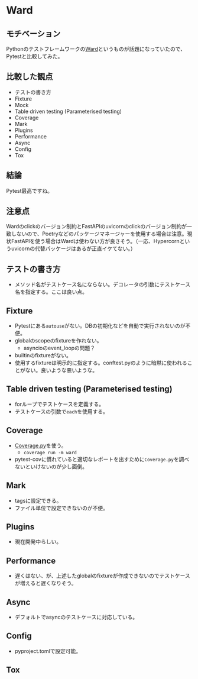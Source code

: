 # Ward

## モチベーション

Pythonのテストフレームワークの[Ward](https://ward.readthedocs.io/en/latest/)というものが話題になっていたので、Pytestと比較してみた。

## 比較した観点

- テストの書き方
- Fixture
- Mock
- Table driven testing (Parameterised testing)
- Coverage
- Mark
- Plugins
- Performance
- Async
- Config
- Tox

## 結論

Pytest最高ですね。

## 注意点

Wardのclickのバージョン制約とFastAPIのuvicornのclickのバージョン制約が一致しないので、Poetryなどのパッケージマネージャーを使用する場合は注意。現状FastAPIを使う場合はWardは使わない方が良さそう。（一応、Hypercornというuvicornの代替パッケージはあるが正直イケてない。）

## テストの書き方

- メソッド名がテストケース名にならない。デコレータの引数にテストケース名を指定する。ここは良い点。

## Fixture

- Pytestにある`autouse`がない。DBの初期化などを自動で実行されないのが不便。
- globalのscopeのfixtureを作れない。
  - asyncioのevent_loopの問題？
- builtinのfixtureがない。
- 使用するfixtureは明示的に指定する。conftest.pyのように暗黙に使われることがない。良いような悪いような。

## Table driven testing (Parameterised testing)

- forループでテストケースを定義する。
- テストケースの引数で`each`を使用する。

## Coverage

- [Coverage.py](https://coverage.readthedocs.io/en/coverage-5.5/index.html)を使う。
  - `coverage run -m ward`
- pytest-covに慣れていると適切なレポートを出すために`Coverage.py`を調べないといけないのが少し面倒。

## Mark

- tagsに設定できる。
- ファイル単位で設定できないのが不便。

## Plugins

- 現在開発中らしい。

## Performance

- 遅くはない、が、上述したglobalのfixtureが作成できないのでテストケースが増えると遅くなりそう。

## Async

- デフォルトでasyncのテストケースに対応している。

## Config

- pyproject.tomlで設定可能。

## Tox
